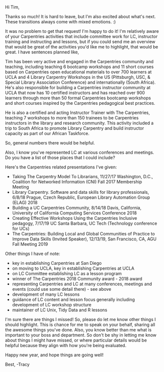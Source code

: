 Hi Tim,

Thanks so much! It is hard to leave, but I'm also excited about what's next. These transitions always come with mixed emotions. :)

It was no problem to get that request! I'm happy to do it! I'm relatively aware of your Carpentries activities that include committee work for LC, instructor training and instructing and lessons, but if you could send me an overview that would be great of the activities you'd like me to highlight, that would be great. I have sentences planned like,

Tim has been very active and engaged in the Carpentries community and teaching, including teaching 6 bootcamp workshops and 11 short courses based on Carpentries open educational materials to over 700 learners at UCLA and 4 Library Carpentry Workshops in the US (Pittsburgh, USC, & Special Library Association Conference) and internationally (South Africa). He's also responsible for building a Carpentries instructor community at UCLA that now has 10 certified instructors and has reached over 900 learners through more than 50 formal Carpentries bootcamp workshops and short courses inspired by the Carpentries pedagogical best practices. 

He is also a certified and acting Instructor Trainer with The Carpentries, teaching 7 workshops to more than 150 trainees to be Carpentries instructors in the library and research community. This activity included a trip to South Africa to promote Library Carpentry and build instructor capacity as part of our African Taskforce.

So, general numbers there would be helpful.

Also, I know you've represented LC at various conferences and meetings. Do you have a list of those places that I could include?

Here's the Carpentries related presentations I've given:

* Taking The Carpentry Model To Librarians,	11/27/17	Washington, D.C.,		Coalition for Networked Information (CNI) Fall 2017 Membership Meeting
* Library Carpentry. Software and data skills for library professionals,	6/8/18	Prague, Czech Republic,	European Library Automation Group (ELAG) 2018
* Building a UC Carpentries Community, 8/14/18	Davis, California, University of California Computing Services Conference 2018
* Creating Effective Workshops Using the Carpentries Inclusive pedagogy,	7/17/19	UC Santa Barbara, 	UC Tech (Technology conference for UCs)
* The Carpentries: Building Local and Global Communities of Practice to Improve Data Skills (Invited Speaker), 12/13/19, San Francisco, CA,	AGU Fall Meeting 2019

Other things I have of note:
- key in establishing Carpentries at San Diego
- on moving to UCLA, key in establishing Carpentries at UCLA
- on LC Committee establishing LC as a lesson program
- winner of The Carpentries 2018 Community award - 2018 award
- representing Carpentries and LC at many conferences, meetings and events (could use some detail there) - see above
- development of many LC lessons
- guidance of LC content and lesson focus generally including development of LC workshop structure
- maintainer of LC Unix, Tidy Data and R lessons

I'm sure there are things I missed! So, please do let me know other things I should highlight. This is chance for me to speak on your behalf, sharing all the awesome things you've done. Also, you know better than me what is important to your boss and department. So don't be shy in letting me know about things I might have missed, or where particular details would be helpful because they align with how you're being evaluated.

Happy new year, and hope things are going well!

Best,
-Tracy

